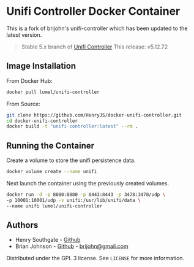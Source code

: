 # Unifi Controller Docker Container

This is a fork of brijohn's unifi-controller which has been updated to the latest version.

> Stable 5.x branch of [Unifi Controller](https://www.ubnt.com/download/unifi/)
> This release: v5.12.72

## Image Installation

From Docker Hub:

```sh
docker pull lumel/unifi-controller
```
From Source:

```sh
git clone https://github.com/HenryJS/docker-unifi-controller.git
cd docker-unifi-controller
docker build -t "unifi-controller:latest" --rm .
```


## Running the Container

Create a volume to store the unifi persistence data.

```sh
docker volume create --name unifi
```

Next launch the container using the previously created volumes.

```sh
docker run -d -p 8080:8080 -p 8443:8443 -p 3478:3478/udp \
-p 10001:10001/udp -v unifi:/usr/lib/unifi/data \
--name unifi lumel/unifi-controller
```


## Authors
- Henry Southgate - [Github](https://github.com/HenryJS/)
- Brian Johnson - [Github](https://github.com/brijohn/) - brijohn@gmail.com

Distributed under the GPL 3 license. See ``LICENSE`` for more information.
